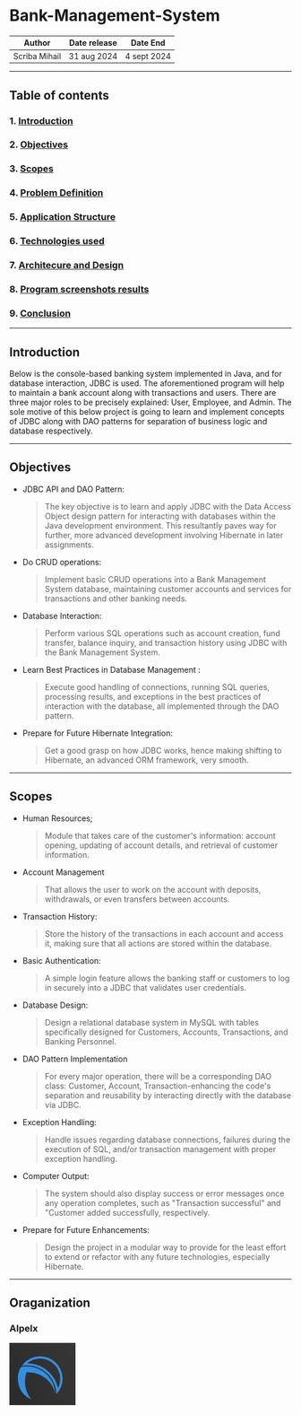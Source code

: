 # Bank-Management-System

|Author | Date release | Date End|
|--------|--------------|---------|
|Scriba Mihail |   31 aug 2024             |     4 sept 2024    |

---

## Table of contents

### 1. [Introduction](./project-report.md#introduction)

### 2. [Objectives](./project-report.md#objectives)

### 3. [Scopes](./project-report.md#scopes)

### 4. [Problem Definition](./pages/problem-definition.md)

### 5. [Application Structure](./pages/system-design.md#application-structure)

### 6. [Technologies used](./pages/system-design.md#technologies-used)

### 7. [Architecure and Design](./pages/system-design.md#architecture-and-design)  

### 8. [Program screenshots results](./pages/result-screenshoots.md)

### 9. [Conclusion](./pages/conclusion.md)

---

## Introduction

 Below is the console-based banking system implemented in Java, and for database
 interaction, JDBC is used. The aforementioned program will help to maintain a
 bank account along with transactions and users. There are three major roles to
 be precisely explained: User, Employee, and Admin. The sole motive of this below
 project is going to learn and implement concepts of JDBC along with DAO patterns
 for separation of business logic and database respectively.

---

## Objectives

* JDBC API and DAO Pattern:

  >The key objective is to learn and apply JDBC with the Data Access Object design pattern for interacting with databases within the Java development environment. This resultantly paves way for further, more advanced development involving Hibernate in later assignments.

* Do CRUD operations:

  >Implement basic CRUD operations into a Bank Management System database, maintaining customer accounts and services for transactions and other banking needs.

* Database Interaction:

  >Perform various SQL operations such as account creation, fund transfer, balance inquiry, and transaction history using JDBC with the Bank Management System.

* Learn Best Practices in Database Management :

  >Execute good handling of connections, running SQL queries, processing results, and exceptions in the best practices of interaction with the database, all implemented through the DAO pattern.

* Prepare for Future Hibernate Integration:

    >Get a good grasp on how JDBC works, hence making shifting to Hibernate, an advanced ORM framework, very smooth.

---

## Scopes

* Human Resources;
   >Module that takes care of the customer's information: account opening, updating of account details, and retrieval of customer information.

* Account Management
   >That allows the user to work on the account with deposits, withdrawals, or even transfers between accounts.

* Transaction History:
   >Store the history of the transactions in each account and access it, making sure that all actions are stored within the database.

* Basic Authentication:
   >A simple login feature allows the banking staff or customers to log in securely into a JDBC that validates user credentials.

* Database Design:
   >Design a relational database system in MySQL with tables specifically designed for Customers, Accounts, Transactions, and Banking Personnel.

* DAO Pattern Implementation
   >For every major operation, there will be a corresponding DAO class: Customer, Account, Transaction-enhancing the code's separation and reusability by interacting directly with the database via JDBC.

* Exception Handling:
    >Handle issues regarding database connections, failures during the execution of SQL, and/or transaction management with proper exception handling.

* Computer Output:
    >The system should also display success or error messages once any operation completes, such as "Transaction successful" and "Customer added successfully, respectively.

* Prepare for Future Enhancements:
    >Design the project in a modular way to provide for the least effort to extend or refactor with any future technologies, especially Hibernate.

---

## Oraganization

### Alpelx

![Logo](./img/Logo.jpg)
